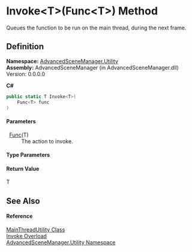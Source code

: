 # Invoke&lt;T&gt;(Func&lt;T&gt;) Method


Queues the function to be run on the main thread, during the next frame.



## Definition
**Namespace:** <a href="N_AdvancedSceneManager_Utility.md">AdvancedSceneManager.Utility</a>  
**Assembly:** AdvancedSceneManager (in AdvancedSceneManager.dll) Version: 0.0.0.0

**C#**
``` C#
public static T Invoke<T>(
	Func<T> func
)

```



#### Parameters
<dl><dt>  <a href="https://learn.microsoft.com/dotnet/api/system.func-1" target="_blank" rel="noopener noreferrer">Func</a>(T)</dt><dd>The action to invoke.</dd></dl>

#### Type Parameters
<dl><dt /><dd /></dl>

#### Return Value
T

## See Also


#### Reference
<a href="T_AdvancedSceneManager_Utility_MainThreadUtility.md">MainThreadUtility Class</a>  
<a href="Overload_AdvancedSceneManager_Utility_MainThreadUtility_Invoke.md">Invoke Overload</a>  
<a href="N_AdvancedSceneManager_Utility.md">AdvancedSceneManager.Utility Namespace</a>  
